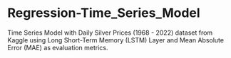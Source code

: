# Regression-Time_Series_Model
Time Series Model with Daily Silver Prices (1968 - 2022) dataset from Kaggle using Long Short-Term Memory (LSTM) Layer and Mean Absolute Error (MAE) as evaluation metrics.
